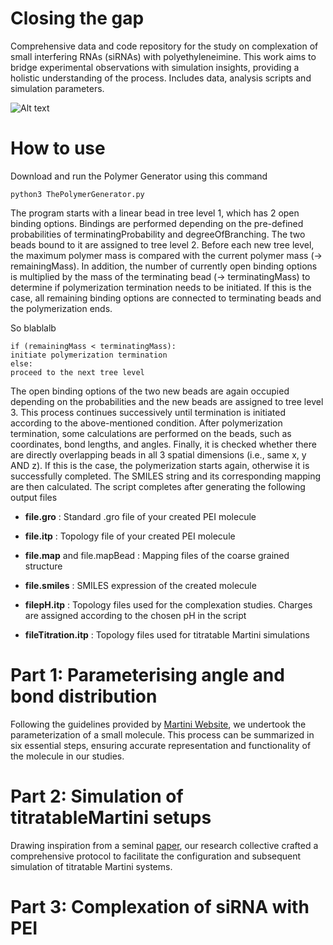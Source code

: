 # Closing the gap
Comprehensive data and code repository for the study on complexation of small interfering RNAs (siRNAs) with polyethyleneimine. This work aims to bridge experimental observations with simulation insights, providing a holistic understanding of the process. Includes data, analysis scripts and simulation parameters.

![Alt text](./README/complex.png)

# How to use
Download and run the Polymer Generator using this command 

	python3 ThePolymerGenerator.py
 
The program starts with a linear bead in tree level 1, which has 2 open binding options.
Bindings are performed depending on the pre-defined probabilities of terminatingProbability and degreeOfBranching. The two beads bound to it are assigned to tree level 2.
Before each new tree level, the maximum polymer mass is compared with the current polymer mass (-> remainingMass). In addition, the number of currently open binding options is multiplied by the mass of the terminating bead (-> terminatingMass) to determine if polymerization termination needs to be initiated. If this is the case, all remaining binding options are connected to terminating beads and the polymerization ends.

So blablalb
  
    if (remainingMass < terminatingMass):  
    initiate polymerization termination  
    else:  
    proceed to the next tree level  

The open binding options of the two new beads are again occupied depending on the probabilities and the new beads are assigned to tree level 3. This process continues successively until termination is initiated according to the above-mentioned condition.
After polymerization termination, some calculations are performed on the beads, such as coordinates, bond lengths, and angles.
Finally, it is checked whether there are directly overlapping beads in all 3 spatial dimensions (i.e., same x, y AND z). If this is the case, the polymerization starts again, otherwise it is successfully completed.
The SMILES string and its corresponding mapping are then calculated.
The script completes after generating the following output files


* **file.gro** : Standard .gro file of your created PEI molecule

+ **file.itp** : Topology file of your created PEI molecule

- **file.map** and file.mapBead : Mapping files of the coarse grained structure
  
* **file.smiles** : SMILES expression of the created molecule
  
* **filepH.itp** : Topology files used for the complexation studies. Charges are assigned according to the chosen pH in the script
  
* **fileTitration.itp** : Topology files used for titratable Martini simulations

# Part 1: Parameterising angle and bond distribution
Following the guidelines provided by [Martini Website](http://cgmartini.nl/index.php/martini-3-tutorials/parameterizing-a-new-small-molecule), we undertook the parameterization of a small molecule. This process can be summarized in six essential steps, ensuring accurate representation and functionality of the molecule in our studies.


# Part 2: Simulation of titratableMartini setups
Drawing inspiration from a seminal [paper](https://pure.rug.nl/ws/portalfiles/portal/130104951/5.0014258.pdf), our research collective crafted a comprehensive protocol to facilitate the configuration and subsequent simulation of titratable Martini systems. 


# Part 3: Complexation of siRNA with PEI
